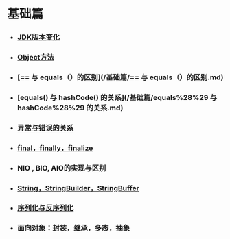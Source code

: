 # 基础篇

* ### [JDK版本变化](/基础篇/JDK版本.md)
* ### [Object方法](/基础篇/Object.md)
* ### [== 与 equals（）的区别](/基础篇/== 与 equals（）的区别.md)
* ### [equals\(\) 与 hashCode\(\) 的关系](/基础篇/equals%28%29 与 hashCode%28%29 的关系.md)
* ### [异常与错误的关系](/基础篇/异常与错误的关系.md)
* ### [final，finally，finalize](/基础篇/final，finally，finalize.md)
* ### NIO , BIO, AIO的实现与区别
* ### [String，StringBuilder，StringBuffer](#string，stringbuilder，stringbuffer)
* ### [序列化与反序列化](/基础篇/序列化与反序列化.md)
* ### 面向对象：封装，继承，多态，抽象



